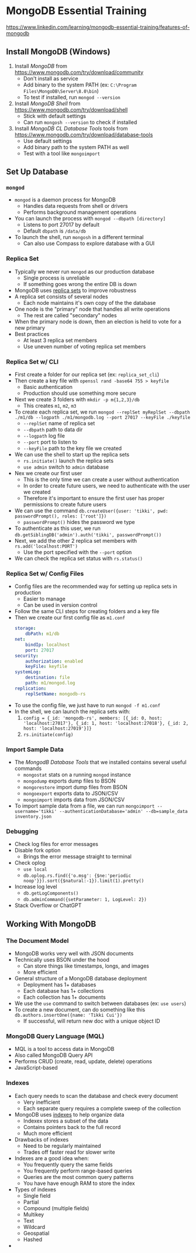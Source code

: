 # MongoDB Essential Training
https://www.linkedin.com/learning/mongodb-essential-training/features-of-mongodb

## Install MongoDB (Windows)
1. Install *MongoDB* from https://www.mongodb.com/try/download/community
    - Don't install as service
    - Add binary to the system PATH (ex: `C:\Program Files\MongoDB\Server\8.0\bin`)
    - To test if installed, run `mongod --version`
2. Install *MongoDB Shell* from https://www.mongodb.com/try/download/shell
    - Stick with default settings
    - Can run `mongosh --version` to check if installed
3. Install *MongoDB CL Database Tools* tools from https://www.mongodb.com/try/download/database-tools
    - Use default settings
    - Add binary path to the system PATH as well
    - Test with a tool like `mongoimport`

## Set Up Database
### `mongod`
- `mongod` is a daemon process for MongoDB
    - Handles data requests from shell or drivers
    - Performs background management operations
- You can launch the process with `mongod --dbpath [directory]`
    - Listens to port 27017 by default
    - Default `dbpath` is `/data/db`
- To launch the shell, run `mongosh` in a different terminal
    - Can also use Compass to explore database with a GUI

### Replica Set
- Typically we never run `mongod` as our production database
    - Single process is unreliable
    - If something goes wrong the entire DB is down
- MongoDB uses <u>replica sets</u> to improve robustness
- A replica set consists of several nodes
    - Each node maintains it's own copy of the the database
- One node is the "primary" node that handles all write operations
    - The rest are called "secondary" nodes
- When the primary node is down, then an election is held to vote for a new primary
- Best practices
    - At least 3 replica set members
    - Use uneven number of voting replica set members

### Replica Set w/ CLI
- First create a folder for our replica set (ex: `replica_set_cli`)
- Then create a key file with `openssl rand -base64 755 > keyfile`
    - Basic authentication
    - Production should use something more secure
- Next we create 3 folders with `mkdir -p m{1,2,3}/db`
    - This creates `m1`, `m2`, `m3`
- To create each replica set, we run `mongod --replSet myReplSet --dbpath ./m1/db --logpath ./m1/mongodb.log --port 27017 --keyFile ./keyfile`
    - `--replSet` name of replica set
    - `--dbpath` path to data dir
    - `--logpath` log file
    - `--port` port to listen to
    - `--keyFile` path to the key file we created
- We can use the shell to start up the replica sets
    - `rs.initiate()` launch the replica sets
    - `use admin` switch to `admin` database
- Nex we create our first user
    - This is the only time we can create a user without authentication
    - In order to create future users, we need to authenticate with the user we created
    - Therefore it's important to ensure the first user has proper permissions to create future users
- We can use the command `db.createUser({user: 'tikki', pwd: passwordPrompt(), roles: ['root']})`
    - `passwordPrompt()` hides the password we type
- To authenticate as this user, we run `db.getSiblingDB('admin').auth('tikki', passwordPrompt())`
- Next, we add the other 2 replica set members with `rs.add('localhost:PORT')`
    - Use the port specified with the `--port` option
- We can check the replica set status with `rs.status()`

### Replica Set w/ Config Files
- Config files are the recommended way for setting up replica sets in production
    - Easier to manage
    - Can be used in version control
- Follow the same CLI steps for creating folders and a key file
- Then we create our first config file as `m1.conf`
    ```yaml
    storage:
        dbPath: m1/db
    net:
        bindIp: localhost
        port: 27017
    security:
        authorization: enabled
        keyFile: keyfile
    systemLog:
        destination: file
        path: m1/mongod.log
    replication:
        replSetName: mongodb-rs
    ```
- To use the config file, we just have to run `mongod -f m1.conf`
- In the shell, we can launch the replica sets with:
    1. `config = {_id: 'mongodb-rs', members: [{_id: 0, host: 'localhost:27017'}, {_id: 1, host: 'localhost:27018'}, {_id: 2, host: 'localhost:27019'}]}`
    2. `rs.initiate(config)`

### Import Sample Data
- The *MongodB Database Tools* that we installed contains several useful commands
    - `mongostat` stats on a running `mongod` instance
    - `mongodump` exports dump files to BSON
    - `mongorestore` import dump files from BSON
    - `mongoexport` exports data to JSON/CSV
    - `mongoimport` imports data from JSON/CSV
- To import sample data from a file, we can run `mongoimport --username='tikki' --authenticationDatabase='admin' --db=sample_data inventory.json`

### Debugging
- Check log files for error messages
- Disable fork option
    - Brings the error message straight to terminal
- Check oplog
    - `use local`
    - `db.oplog.rs.find({'o.msg': {$ne:'periodic noop'}}).sort({$natural:-1}).limit(1).pretty()`
- Increase log level
    - `db.getLogComponents()`
    - `db.adminCommand({setParameter: 1, LogLevel: 2})`
- Stack Overflow or ChatGPT

## Working With MongoDB
### The Document Model
- MongoDB works very well with JSON documents
- Technically uses BSON under the hood
    - Can store things like timestamps, longs, and images
    - More efficient
- General structure of a MongoDB database deployment
    - Deployment has 1+ databases
    - Each database has 1+ collections
    - Each collection has 1+ documents
- We use the `use` command to switch between databases (ex: `use users`)
- To create a new document, can do something like this `db.authors.insertOne({name: 'Tikki Cui'})`
    - If successful, will return new doc with a unique object ID

### MongoDB Query Language (MQL)
- MQL is a tool to access data in MongoDB
- Also called MongoDB Query API
- Performs CRUD (create, read, update, delete) operations
- JavaScript-based

### Indexes
- Each query needs to scan the database and check every document
    - Very inefficient
    - Each separate query requires a complete sweep of the collection
- MongoDB uses <u>indexes</u> to help organize data
    - Indexex stores a subset of the data
    - Contains pointers back to the full record
    - Much more efficient
- Drawbacks of indexes
    - Need to be regularly maintained
    - Trades off faster read for slower write
- Indexes are a good idea when:
    - You frequently query the same fields
    - You frequently perform range-based queries
    - Queries are the most common query patterns
    - You have have enough RAM to store the index
- Types of indexes
    - Single field
    - Partial
    - Compound (multiple fields)
    - Multikey
    - Text
    - Wildcard
    - Geospatial
    - Hashed
- 
